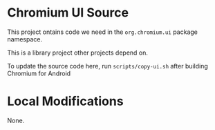 # Chromium UI Source

This project ontains code we need in the `org.chromium.ui` package namespace.

This is a library project other projects depend on.

To update the source code here, run `scripts/copy-ui.sh` after building Chromium for Android

# Local Modifications

None.